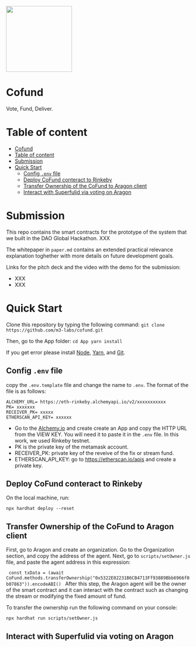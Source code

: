 <img src="https://user-images.githubusercontent.com/7682268/144949810-313d0ccf-6355-4a8c-9590-05c4e6deb35c.png" width="180" height="180">

# Cofund

Vote, Fund, Deliver.

# Table of content

- [Cofund](#cofund)
- [Table of content](#table-of-content)
- [Submission](#submission)
- [Quick Start](#quick-start)
  - [Config `.env` file](#config-env-file)
  - [Deploy CoFund conteract to Rinkeby](#deploy-cofund-conteract-to-rinkeby)
  - [Transfer Ownership of the CoFund to Aragon client](#transfer-ownership-of-the-cofund-to-aragon-client)
  - [Interact with Superfulid via voting on Aragon](#interact-with-superfulid-via-voting-on-aragon)

# Submission

This repo contains the smart contracts for the prototype of the system that we built in the DAO Global Hackathon. XXX

The whitepaper in `paper.md` contains an extended practical relevance explanation toghether with more details on future development goals.

Links for the pitch deck and the video with the demo for the submission:
- XXX
- XXX


# Quick Start

Clone this repository by typing the following command:
`git clone https://github.com/m3-labs/cofund.git`

Then,  go to the App folder:
`
cd App
yarn install
`

If you get error please install [Node](https://nodejs.org/en/download/), [Yarn](https://classic.yarnpkg.com/en/docs/install), and [Git](https://git-scm.com/book/en/v2/Getting-Started-Installing-Git).
 
## Config `.env` file
copy the `.env.template` file and change the name to `.env`. The format of the file is as follows:

```
ALCHEMY_URL= https://eth-rinkeby.alchemyapi.io/v2/xxxxxxxxxxx
PK= xxxxxxx
RECEIVER_PK= xxxxx
ETHERSCAN_API_KEY= xxxxxx
```

- Go to the [Alchemy.io](https://dashboard.alchemyapi.io/) and create create an App and copy the HTTP URL from the VIEW KEY. You will need it to paste it in the `.env` file. In this work, we used Rinkeby testnet.
- PK is the private key of the metamask account.
- RECEIVER_PK: private key of the reveive of the fix or stream fund.
- ETHERSCAN_API_KEY: go to https://etherscan.io/apis and create a private key.


## Deploy CoFund conteract to Rinkeby
On the local machine, run:

```
npx hardhat deploy --reset
```

## Transfer Ownership of the CoFund to Aragon client
First, go to Aragon and create an organization. Go to the Organization section, and copy the address of the agent.
Next, go to `scripts/setOwner.js` file, and paste the agent address in this expression:

`  const txData = (await CoFund.methods.transferOwnership("0x5322E02231B6CB4713Ff93889Bbb6966f0b07863")).encodeABI() 
`
After this step, the Aragon agent will be the owner of the smart contract and it can interact with the contract such as changing the stream or modifying the fixed amount of fund.

To transfer the ownership run the following command on your console:

```
npx hardhat run scripts/setOwner.js
```

## Interact with Superfulid via voting on Aragon


